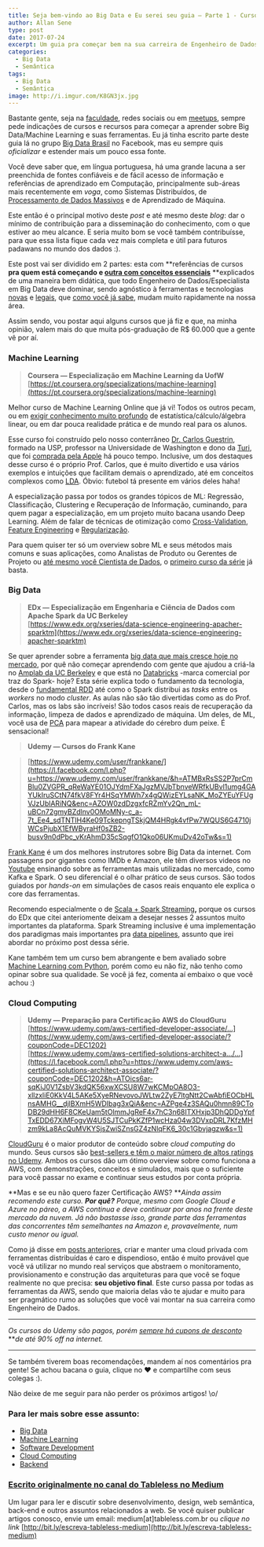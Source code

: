```yaml
---
title: Seja bem-vindo ao Big Data e Eu serei seu guia — Parte 1 - Cursos
author: Allan Sene
type: post
date: 2017-07-24
excerpt: Um guia pra começar bem na sua carreira de Engenheiro de Dados/Especialista Big Data, sem gastar rios de dinheiro.
categories:
  - Big Data
  - Semântica
tags:
  - Big Data
  - Semântica
image: http://i.imgur.com/K8GN3jx.jpg
---
```


Bastante gente, seja na
[faculdade](http://www.dcc.ufmg.br/dcc/), redes sociais ou em
[meetups](https://www.meetup.com/Meetup-de-Machine-Learning-Belo-Horizonte/),
sempre pede indicações de cursos e recursos para começar a aprender sobre Big
Data/Machine Learning e suas ferramentas. Eu já tinha escrito parte deste guia
lá no grupo [Big Data Brasil](https://www.facebook.com/groups/bigdatabrasil/) no
Facebook, mas eu sempre quis *oficializar* e estender mais um pouco essa fonte.

Você deve saber que, em língua portuguesa, há uma grande lacuna a ser preenchida
de fontes confiáveis e de fácil acesso de informação e referências de
aprendizado em Computação, principalmente sub-áreas mais recentemente em *voga*,
como Sistemas Distribuídos, de [Processamento de Dados
Massivos](https://en.wikipedia.org/wiki/Big_data) e de Aprendizado de Máquina.

Este então é o principal motivo deste *post* e até mesmo deste *blog*: dar o
mínimo de contribuição para a disseminação do conhecimento, com o que estiver ao
meu alcance. E seria muito bom se você também contribuísse, para que essa lista
fique cada vez mais completa e útil para futuros padawans no mundo dos dados :).

Este post vai ser dividido em 2 partes: esta com **referências de cursos **pra
quem está começando e [outra com conceitos
essenciais](https://medium.com/@allansenne/seja-bem-vindo-ao-big-data-e-eu-serei-seu-guia-parte-2-enfrentando-um-problema-d2c20278095)**
**explicados de uma maneira bem didática, que todo Engenheiro de
Dados/Especialista em Big Data deve dominar, sendo agnóstico à ferramentas e
tecnologias
[novas](https://medium.com/@allansenne/destrua-seu-data-warehouse-f362ae6e4460)
e
[legais](https://medium.com/@allansenne/recomendaÃ§Ã£o-de-textos-sem-dor-de-cabeÃ§a-teoria-e-prÃ¡tica-com-elasticsearch-ea91c231146a),
que [como você já
sabe](https://medium.com/@allansenne/as-verdades-que-o-mercado-brasileiro-e-vocÃª-precisam-ouvir-sobre-big-data-9fb6f8d5b9d3),
mudam muito rapidamente na nossa área.

Assim sendo, vou postar aqui alguns cursos que já fiz e que, na minha opinião,
valem mais do que muita pós-graduação de R$ 60.000 que a gente vê por aí.

### Machine Learning

> **Coursera — Especialização em Machine Learning da UofW**<br>
> [https://pt.coursera.org/specializations/machine-learning](https://pt.coursera.org/specializations/machine-learning)

Melhor curso de Machine Learning Online que já vi! Todos os outros pecam, ou em
[exigir conhecimento muito
profundo](https://www.coursera.org/learn/machine-learning) de
estatística/cálculo/álgebra linear, ou em dar pouca realidade prática e de mundo
real para os alunos.

Esse curso foi construído pelo nosso conterrâneo [Dr. Carlos
Guestrin](https://www.linkedin.com/in/carlos-guestrin-5352a869/), formado na
USP, professor na Universidade de Washington e dono da
[Turi](https://turi.com/), que foi [comprada pela
Apple](https://techcrunch.com/2016/08/05/apple-acquires-turi-a-machine-learning-company/)
há pouco tempo. Inclusive, um dos destaques desse curso é o próprio Prof.
Carlos, que é muito divertido e usa vários exemplos e intuições que facilitam
demais o aprendizado, até em conceitos complexos como
[LDA](https://en.wikipedia.org/wiki/Latent_Dirichlet_allocation). Óbvio: futebol
tá presente em vários deles haha!

A especialização passa por todos os grandes tópicos de ML: Regressão,
Classificação, Clustering e Recuperação de Informação, cuminando, para quem
pagar a especialização, em um projeto muito bacana usando Deep Learning. Além de
falar de técnicas de otimização como
[Cross-Validation](https://pt.wikipedia.org/wiki/ValidaÃ§Ã£o_cruzada), [Feature
Engineering](https://en.wikipedia.org/wiki/Feature_engineering) e
[Regularização](https://en.wikipedia.org/wiki/Lasso_(statistics)).

Para quem quiser ter só um overview sobre ML e seus métodos mais comuns e suas
aplicações, como Analistas de Produto ou Gerentes de Projeto ou [até mesmo você
Cientista de
Dados](http://ericbrown.com/you-probably-dont-need-machine-learning.htm), o
[primeiro curso da série](https://www.coursera.org/learn/ml-foundations) já
basta.

### Big Data

> **EDx — Especialização em Engenharia e Ciência de Dados com Apache Spark da UC
> Berkeley**<br>
[https://www.edx.org/xseries/data-science-engineering-apacher-sparktm](https://www.edx.org/xseries/data-science-engineering-apacher-sparktm)

Se quer aprender sobre a ferramenta [big data que mais cresce hoje no
mercado](http://veekaybee.github.io/strata/), por quê não começar aprendendo com
gente que ajudou a criá-la no [Amplab da UC
Berkeley](https://amplab.cs.berkeley.edu/) e que está no
[Databricks](https://databricks.com/) -marca comercial por traz do Spark- hoje?
Esta série explica todo o fundamento da tecnologia, desde o [fundamental
RDD](http://spark.apache.org/docs/latest/programming-guide.html#rdd-persistence)
até como o Spark distribui as *tasks* entre os *workers* no modo *cluster*. As
aulas não são tão divertidas como as do Prof. Carlos, mas os labs são incríveis!
São todos casos reais de recuperação da informação, limpeza de dados e
aprendizado de máquina. Um deles, de ML, você usa de
[PCA](https://en.wikipedia.org/wiki/Principal_component_analysis) para mapear a
atividade do cérebro dum peixe. É sensacional!

> **Udemy — Cursos do Frank Kane**

> [https://www.udemy.com/user/frankkane/](https://l.facebook.com/l.php?u=https://www.udemy.com/user/frankkane/&h=ATMBxRsSS2P7prCmBlu0ZVGPR_qReWaYE01OJYdmFXaJgzMVJbTbnveWRfkUBvl1umg4GAYUkIruSCtN74fkV8FYr4HSqYMWh7x4gQWizEYLsaNK_MoZYEuYFUgVJzUblARiNQ&enc=AZOW0zdDzgxfcRZmYv2Qn_mL-uBCn72gmyBZdlnv0OMoMNy-c_a-7t_Ee4_sdTNTlH4Ke09TckepngTSkjQM4HRgk4vfPw7WQUS6G4710jWCsPjubX1EfWByraHf0sZB2-busv9n0dPbc_vKrAhmD35cSqgfO1Qko06UKmuDv42oTw&s=1)

[Frank Kane](https://www.linkedin.com/in/frank-kane-76443417/) é um dos melhores
instrutores sobre Big Data da internet. Com passagens por gigantes como IMDb e
Amazon, ele têm diversos videos no
[Youtube](https://www.youtube.com/user/kanefrank) ensinando sobre as ferramentas
mais utilizadas no mercado, como Kafka e Spark. O seu diferencial é o olhar
prático de seus cursos. São todos guiados por *hands-on* em simulações de casos
reais enquanto ele explica o core das ferramentas.

Recomendo especialmente o de [Scala + Spark
Streaming](https://www.udemy.com/taming-big-data-with-spark-streaming-hands-on/?couponCode=STREAMINGWEB)**,**
porque os cursos do EDx que citei anteriomente deixam a desejar nesses 2
assuntos muito importantes da plataforma. Spark Streaming inclusive é uma
implementação dos paradigmas mais importantes pra [data
pipelines](http://radar.oreilly.com/2015/09/three-best-practices-for-building-successful-data-pipelines.html),
assunto que irei abordar no próximo post dessa série.

Kane também tem um curso bem abrangente e bem avaliado sobre [Machine Learning
com
Python](https://www.udemy.com/data-science-and-machine-learning-with-python-hands-on/),
porém como eu não fiz, não tenho como opinar sobre sua qualidade. Se você já
fez, comenta aí embaixo o que você achou :)

### Cloud Computing

> **Udemy — Preparação para Certificação AWS do CloudGuru**<br>
> [https://www.udemy.com/aws-certified-developer-associate/…](https://www.udemy.com/aws-certified-developer-associate/?couponCode=DEC1202)<br>
[https://www.udemy.com/aws-certified-solutions-architect-a…/…](https://l.facebook.com/l.php?u=https://www.udemy.com/aws-certified-solutions-architect-associate/?couponCode=DEC1202&h=ATOics6ar-sqKiJ0V1ZsbV3kdQK56xwXCSU8W7wKCMpOA8O3-xllzxliE0KkV4L5AKe5XyeRNevovoJWLtw2ZyE7ltgNtt2CwAbfiEOCbHLnsAMHG__djlBXmH5WDIbag3xQiA&enc=AZPge4z3SAQu0hmn89CToDB29dHH6F8CKeUam5tOlmmJgReF4x7hC3n68ITXHxjp3DhQDDgYpfTxEDD67XiMFogvW4U5SJTCuPkKZfP1wcHza04w3DVxpDRL7KfzMHzm9kLa8AcQuMVKYSjsZwiSZnsGZ4zNlqFK6_30c1Gbvjagzw&s=1)

[CloudGuru](https://acloud.guru/) é o maior produtor de conteúdo sobre c*loud
computing* do mundo. Seus cursos são [best-sellers e têm o maior número de altos
ratings no Udemy](https://www.udemy.com/courses/it-and-software/). Ambos os
cursos dão um ótimo overview sobre como funciona a AWS, com demonstrações,
conceitos e simulados, mais que o suficiente para você passar no exame e
continuar seus estudos por conta própria.

**Mas e se eu não quero fazer Certificação AWS? ***Ainda assim recomendo este
curso. ***Por quê?*** Porque, mesmo com Google Cloud e Azure no páreo, a AWS
continua e deve continuar por anos na frente deste mercado da nuvem. Já não
bastasse isso, grande parte das ferramentas das concorrentes têm semelhantes na
Amazon e, provavelmente, num custo menor ou igual.*

Como já disse em [posts
anteriores](https://medium.com/@allansenne/destrua-seu-data-warehouse-f362ae6e4460),
criar e manter uma cloud privada com ferramentas distribuídas é caro e
dispendioso, então é muito provável que você vá utilizar no mundo real serviços
que abstraem o monitoramento, provisionamento e construção das arquiteturas para
que você se foque realmente no que precisa: **seu objetivo final**. Este curso
passa por todas as ferramentas da AWS, sendo que maioria delas vão te ajudar e
muito para ser pragmático rumo as soluções que você vai montar na sua carreira
como Engenheiro de Dados.

*****

*Os cursos do Udemy são pagos, porém *[sempre há cupons de
desconto](https://www.google.com.br/search?q=udemy+coupon&oq=udemy+cup)** ***de
até 90% off na internet.*

*****

Se também tiverem boas recomendações, mandem aí nos comentários pra gente! Se
achou bacana o guia, clique no ❤ e compartilhe com seus colegas :).

Não deixe de me seguir para não perder os próximos artigos! \o/

### Para ler mais sobre esse assunto:
* [Big Data](https://medium.com/tag/big-data?source=post)
* [Machine Learning](https://medium.com/tag/machine-learning?source=post)
* [Software Development](https://medium.com/tag/software-development?source=post)
* [Cloud Computing](https://medium.com/tag/cloud-computing?source=post)
* [Backend](https://medium.com/tag/backend?source=post)


### [Escrito originalmente no canal do Tableless no Medium](https://medium.com/tableless?source=footer_card)

Um lugar para ler e discutir sobre desenvolvimento, design, web semântica,
back-end e outros assuntos relacionados a web. Se você quiser publicar artigos
conosco, envie um email: medium[at]tableless.com.br ou *clique no link*
[http://bit.ly/escreva-tableless-medium](http://bit.ly/escreva-tableless-medium)
